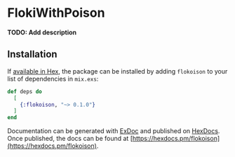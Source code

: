 # FlokiWithPoison

**TODO: Add description**

## Installation

If [available in Hex](https://hex.pm/docs/publish), the package can be installed
by adding `flokoison` to your list of dependencies in `mix.exs`:

```elixir
def deps do
  [
    {:flokoison, "~> 0.1.0"}
  ]
end
```

Documentation can be generated with [ExDoc](https://github.com/elixir-lang/ex_doc)
and published on [HexDocs](https://hexdocs.pm). Once published, the docs can
be found at [https://hexdocs.pm/flokoison](https://hexdocs.pm/flokoison).

